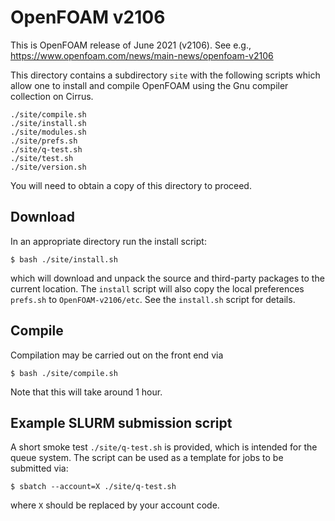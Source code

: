 # OpenFOAM v2106

This is OpenFOAM release of June 2021 (v2106).
See e.g., https://www.openfoam.com/news/main-news/openfoam-v2106

This directory contains a subdirectory `site` with the
following scripts which allow one to install and compile OpenFOAM
using the Gnu compiler collection on Cirrus.
```
./site/compile.sh
./site/install.sh
./site/modules.sh
./site/prefs.sh
./site/q-test.sh
./site/test.sh
./site/version.sh
```

You will need to obtain a copy of this directory to proceed.

## Download

In an appropriate directory run the install script:
```
$ bash ./site/install.sh
```
which will download and unpack the source and third-party packages to the
current location. The `install` script will also copy the local
preferences `prefs.sh` to `OpenFOAM-v2106/etc`. See
the `install.sh` script for details.

## Compile

Compilation may be carried out on the front end via
```
$ bash ./site/compile.sh
```
Note that this will take around 1 hour.

## Example SLURM submission script

A short smoke test `./site/q-test.sh` is provided, which is intended for the
queue system. The script can be used as a template for jobs to be
submitted via:
```
$ sbatch --account=X ./site/q-test.sh
```
where `X` should be replaced by your account code.
